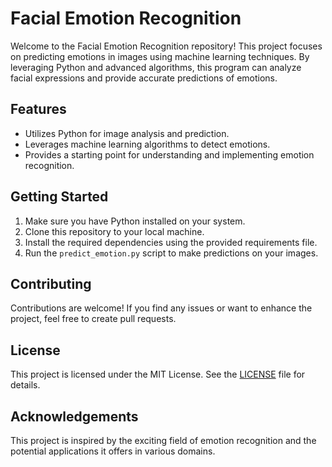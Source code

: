 # Facial Emotion Recognition

Welcome to the Facial Emotion Recognition repository! This project focuses on predicting emotions in images using machine learning techniques. By leveraging Python and advanced algorithms, this program can analyze facial expressions and provide accurate predictions of emotions.

## Features

- Utilizes Python for image analysis and prediction.
- Leverages machine learning algorithms to detect emotions.
- Provides a starting point for understanding and implementing emotion recognition.

## Getting Started

1. Make sure you have Python installed on your system.
2. Clone this repository to your local machine.
3. Install the required dependencies using the provided requirements file.
4. Run the `predict_emotion.py` script to make predictions on your images.

## Contributing

Contributions are welcome! If you find any issues or want to enhance the project, feel free to create pull requests.

## License

This project is licensed under the MIT License. See the [LICENSE](LICENSE) file for details.

## Acknowledgements

This project is inspired by the exciting field of emotion recognition and the potential applications it offers in various domains.

